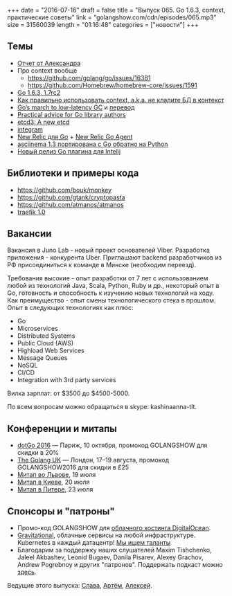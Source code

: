 +++
date = "2016-07-16"
draft = false
title = "Выпуск 065. Go 1.6.3, context, практические советы"
link = "golangshow.com/cdn/episodes/065.mp3"
size = 31560039
length = "01:16:48"
categories = ["новости"]
+++

## Темы

- [Отчет от Александра](https://github.com/LK4D4/report/blob/master/reports/golang-07-14.md)
- Про context вообще
  - https://github.com/golang/go/issues/16381
  - https://github.com/Homebrew/homebrew-core/issues/1591
- [Go 1.6.3, 1.7rc2](https://groups.google.com/d/topic/golang-announce/7JTsd70ZAT0/discussion)
- [Как правильно использовать context, a.k.a. не кладите БД в контекст](https://peter.bourgon.org/blog/2016/07/11/context.html)
- [Go’s march to low-latency GC](https://blog.twitch.tv/gos-march-to-low-latency-gc-a6fa96f06eb7 ) и [перевод](https://habrahabr.ru/company/mailru/blog/305614/)
- [Practical advice for Go library authors](http://go-talks.appspot.com/github.com/cep21/go-talks/practical-advice-for-go-library-authors.slide)
- [etcd3: A new etcd](https://coreos.com/blog/etcd3-a-new-etcd.html)
- [integram](https://integram.org)
- [New Relic для Go](https://newrelic.com/golang) + [New Relic Go Agent](https://github.com/newrelic/go-agent)
- [asciinema 1.3 портирована с Go обратно на Python](http://blog.asciinema.org/post/and-now-for-something-completely-different/)
- [Новый релиз Go плагина для Intelij](http://go-ide.com/alpha/0.11.1682/)


## Библиотеки и примеры кода

- https://github.com/bouk/monkey
- https://github.com/gtank/cryptopasta
- https://github.com/atmanos/atmanos
- [traefik 1.0](https://blog.containo.us/traefik-1-0-0-reblochon-is-out-e6fca002284d)

## Вакансии

Вакансия в Juno Lab - новый проект основателей Viber. Разработка приложения - конкурента Uber. Приглашают backend разработчиков из РФ присоединиться к команде в Минске (необходим переезд).

Требования высокие - опыт разработки  от 7 лет с использованием любой из технологий Java, Scala, Python, Ruby и др., некоторый опыт в Go,  готовность и способность к изучению новых технологий  на ходу.  Как преимущество  - опыт смены технологического стека в прошлом.  Опыт в следующих технологиях как плюс:

- Go
- Microservices
- Distributed Systems
- Public Cloud (AWS)
- Highload Web Services
- Message Queues
- NoSQL
- CI/CD
- Integration with 3rd party services

Вилка зарплат: от $3500 до $4500-5000.

По всем вопросам можно обращаться в skype: kashinaanna-tlt.


## Конференции и митапы
- [dotGo 2016](http://www.dotgo.eu) — Париж, 10 октября, промокод GOLANGSHOW для скидки в 20%
- [The Golang UK](http://golanguk.com) — Лондон, 17–19 августа, промокод GOLANGSHOW2016 для скидки в £25
- [Митап во Львове](https://www.facebook.com/groups/GolangUA/), 19 июля
- [Митап в Киеве](http://www.meetup.com/uagolang/events/232472173/), 20 июля
- [Митап в Питере](http://www.meetup.com/Golang-Peter/events/232560463/), 23 июля

## Спонсоры и "патроны"
- Промо-код GOLANGSHOW для [облачного хостинга DigitalOcean](https://www.digitalocean.com/?utm_campaign=golangshow&utm_medium=podcast&refcode=63eedb038a3e).
- [Gravitational](http://gravitational.com), облачные сервисы на любой инфраструктуре. Kubernetes в каждый датацентр! [Мы ищем таланты](https://github.com/gravitational/careers)
- Благодарим за поддержку наших слушателей Maxim Tishchenko, Jaleel Akbashev, Leonid Bugaev, Danila Pisarev, Alexey Grachov, Andrew Pogrebnoy и других "патронов". Поддержать подкаст можно [здесь](https://www.patreon.com/golangshow).

Ведущие этого выпуска: [Слава](https://twitter.com/m0sth8), [Артём](https://twitter.com/miolini), [Алексей](https://twitter.com/paaleksey).
